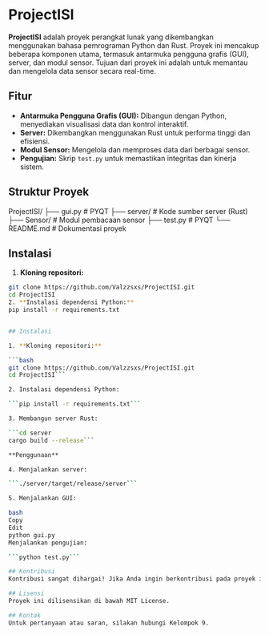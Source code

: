 # ProjectISI

**ProjectISI** adalah proyek perangkat lunak yang dikembangkan menggunakan bahasa pemrograman Python dan Rust. Proyek ini mencakup beberapa komponen utama, termasuk antarmuka pengguna grafis (GUI), server, dan modul sensor. Tujuan dari proyek ini adalah untuk memantau dan mengelola data sensor secara real-time.

## Fitur

- **Antarmuka Pengguna Grafis (GUI):** Dibangun dengan Python, menyediakan visualisasi data dan kontrol interaktif.
- **Server:** Dikembangkan menggunakan Rust untuk performa tinggi dan efisiensi.
- **Modul Sensor:** Mengelola dan memproses data dari berbagai sensor.
- **Pengujian:** Skrip `test.py` untuk memastikan integritas dan kinerja sistem.

## Struktur Proyek
ProjectISI/
├── gui.py # PYQT
├── server/ # Kode sumber server (Rust)
├── Sensor/ # Modul pembacaan sensor
├── test.py # PYQT
└── README.md # Dokumentasi proyek

## Instalasi

1. **Kloning repositori:**

```bash
git clone https://github.com/Valzzsxs/ProjectISI.git
cd ProjectISI
2. **Instalasi dependensi Python:**
pip install -r requirements.txt


## Instalasi

1. **Kloning repositori:**

```bash
git clone https://github.com/Valzzsxs/ProjectISI.git
cd ProjectISI```

2. Instalasi dependensi Python:

```pip install -r requirements.txt```

3. Membangun server Rust:

```cd server
cargo build --release```

**Penggunaan**

4. Menjalankan server:

```./server/target/release/server```

5. Menjalankan GUI:

bash
Copy
Edit
python gui.py
Menjalankan pengujian:

```python test.py```

## Kontribusi
Kontribusi sangat dihargai! Jika Anda ingin berkontribusi pada proyek ini, silakan fork repositori ini dan ajukan pull request. Pastikan untuk mengikuti pedoman kontribusi yang telah ditetapkan.

## Lisensi
Proyek ini dilisensikan di bawah MIT License.

## Kontak
Untuk pertanyaan atau saran, silakan hubungi Kelompok 9.
